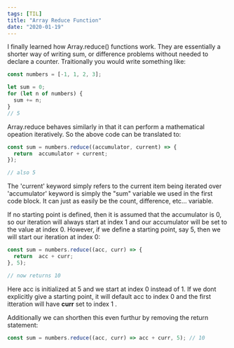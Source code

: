 ```yaml
---
tags: [TIL]
title: "Array Reduce Function"
date: "2020-01-19"
---
```

I finally learned how Array.reduce() functions work. They are essentially a shorter way of writing sum, or difference problems without needed to declare a counter. Traitionally you would write something like:

```javascript
const numbers = [-1, 1, 2, 3];

let sum = 0;
for (let n of numbers) {
  sum += n;
}
// 5
```

Array.reduce behaves similarly in that it can perform a mathematical opeation iteratively. So the above code can be translated to:

```javascript
const sum = numbers.reduce((accumulator, current) => {
  return  accumulator + current;
});

// also 5
```

The 'current' keyword simply refers to the current item being iterated over 'accumulator' keyword is simply the "sum" variable we used in the first code block. It can just as easily be the count, difference, etc... variable. 

If no starting point is defined, then it is assumed that the accumulator is 0, so our iteration will always start at index 1 and our accumulator will be set to the value at index 0. However, if we define a starting point, say 5, then we will start our iteration at index 0:

```javascript
const sum = numbers.reduce((acc, curr) => {
  return  acc + curr;
}, 5);

// now returns 10
```
Here acc is initialized at 5 and we start at index 0 instead of 1. If we dont explicitly give a starting point, it will default acc to index 0 and the first itteration will have **curr** set to index 1 .

Additionally we can shorthen this even furthur by removing the return statement:

```javascript
const sum = numbers.reduce((acc, curr) => acc + curr, 5); // 10
```